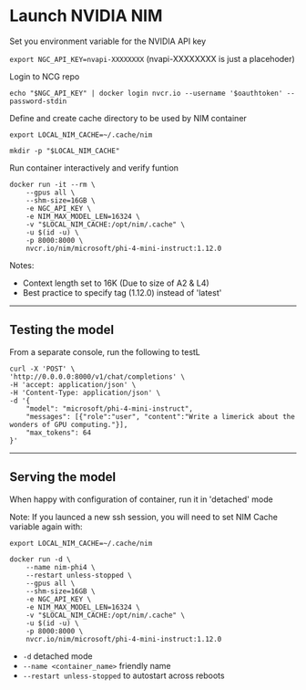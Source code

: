 # Launch NVIDIA NIM

Set you environment variable for the NVIDIA API key

`export NGC_API_KEY=nvapi-XXXXXXXX` (nvapi-XXXXXXXX is just a placehoder)

Login to NCG repo

`echo "$NGC_API_KEY" | docker login nvcr.io --username '$oauthtoken' --password-stdin`

Define and create cache directory to be used by NIM container

`export LOCAL_NIM_CACHE=~/.cache/nim`

`mkdir -p "$LOCAL_NIM_CACHE"`

Run container interactively and verify funtion

```
docker run -it --rm \
    --gpus all \
    --shm-size=16GB \
    -e NGC_API_KEY \
    -e NIM_MAX_MODEL_LEN=16324 \
    -v "$LOCAL_NIM_CACHE:/opt/nim/.cache" \
    -u $(id -u) \
    -p 8000:8000 \
    nvcr.io/nim/microsoft/phi-4-mini-instruct:1.12.0
```

Notes:
* Context length set to 16K (Due to size of A2 & L4)
* Best practice to specify tag (1.12.0) instead of 'latest'

---
## Testing the model

From a separate console, run the following to testL
```
curl -X 'POST' \
'http://0.0.0.0:8000/v1/chat/completions' \
-H 'accept: application/json' \
-H 'Content-Type: application/json' \
-d '{
    "model": "microsoft/phi-4-mini-instruct",
    "messages": [{"role":"user", "content":"Write a limerick about the wonders of GPU computing."}],
    "max_tokens": 64
}'
```
---
## Serving the model

When happy with configuration of container, run it in 'detached' mode

Note: If you launced a new ssh session, you will need to set NIM Cache variable again with:

`export LOCAL_NIM_CACHE=~/.cache/nim`

```
docker run -d \
    --name nim-phi4 \
    --restart unless-stopped \
    --gpus all \
    --shm-size=16GB \
    -e NGC_API_KEY \
    -e NIM_MAX_MODEL_LEN=16324 \
    -v "$LOCAL_NIM_CACHE:/opt/nim/.cache" \
    -u $(id -u) \
    -p 8000:8000 \
    nvcr.io/nim/microsoft/phi-4-mini-instruct:1.12.0
```
* `-d` detached mode
* `--name <container_name>` friendly name
* `--restart unless-stopped` to autostart across reboots




